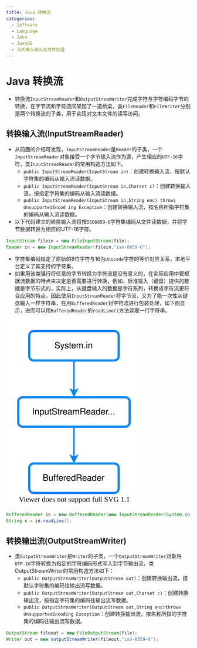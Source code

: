 ```yaml
---
title: Java 转换流
categories:
  - Software
  - Language
  - Java
  - JavaSE
  - 流式输入输出与文件处理
---
```

# Java 转换流

- 转换流`InputStreamReader`和`OutputStreamWriter`完成字符与字符编码字节的转换，在字节流和字符流间架起了一道桥梁，类`FileReader`和`FileWriter`分别是两个转换流的子类，用于实现对文本文件的读写访问。

## 转换输入流(InputStreamReader)

- 从前面的介绍可发现，`InputStreamReader`是`Reader`的子类，一个`InputStreamReader`对象接受一个字节输入流作为源，产生相应的`UTF-16`字符，类`InputStreamReader`的常用构造方法如下。
    - `public InputStreamReader(InputStream in)`：创建转换输入流，按默认字符集的编码从输入流读数据。
    - `public InputStreamReader(InputStream in,Charset c)`：创建转换输入流，按指定字符集的编码从输入流读数据。
    - `public InputStreamReader(InputStream in,String enc) throws UnsupportedEncod ing Exception`：创建转换输入流，按名称所指字符集的编码从输入流读数据。
- 以下代码建立的转换输入流将按`ISO8859-6`字符集编码从文件读数据，并将字节数据转换为相应的UTF-16字符。

```java
InputStream filein = new FileInputStream(file);
Reader in = new InputStreamReader(filein,"iso-8859-6");
```

- 字符集编码规定了原始的8位字符与16为`Unicode`字符的等价对应关系，本地平台定义了其支持的字符集。
- 如果用该类强行将任意的字节转换为字符流是没有意义的，在实际应用中要根据流数据的特点来决定是否需要进行转换，例如，标准输入（键盘）提供的数据是字节形式的，实际上，从键盘输入的数据是字符系列，转换成字符流更符合应用的特点，因此使用`InputStreamReader`将字节流，又为了能一次性从键盘输入一样字符串，在用`BufferedReader`对字符流进行包装处理，如下图显示，进而可以用`BufferedReader`的`readLine()`方法读取一行字符串。


![](https://raw.githubusercontent.com/LuShan123888/Files/main/Pictures/2020-12-10-2020-11-07-Component-Page-2-4724113.svg)

```java
BufferedReader in = new BufferedReader(new InputStreamReader(System.in));
String x = in.readLine();
```

## 转换输出流(OutputStreamWriter)

- 类`OutputStreamWriter`是`Writer`的子类，一个`OutputStreamWriter`对象将`UTF-16`字符转换为指定的字符编码形式写入到字节输出流，类OutputStreamWriter的常用构造方法如下：
    - `public OutputStreamWriter(OutputStream out)`：创建转换输出流，按默认字符集的编码往输出流写数据。
    - `public OutputStreamWriter(OutputStream out,Charset c)`：创建转换输出流，按指定字符集的编码往输出流写数据。
    - `public OutputStreamWriter(OutputStream out,String enc)throws UnsupportedEncoding Exception`：创建转换输出流，按名称所指的字符集的编码往输出流写数据。

```java
OutputStream fileout = new FileOutputStream(file);
Writer out = new outputStreamWriter(fileout,"iso-8859-6");
```

